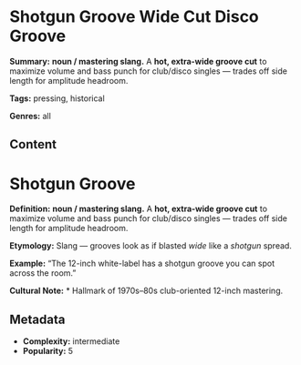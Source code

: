 # Shotgun Groove Wide Cut Disco Groove

**Summary:** **noun / mastering slang.** A **hot, extra-wide groove cut** to maximize volume and bass punch for club/disco singles — trades off side length for amplitude headroom.

**Tags:** pressing, historical

**Genres:** all

## Content

# Shotgun Groove

**Definition:** **noun / mastering slang.** A **hot, extra-wide groove cut** to maximize volume and bass punch for club/disco singles — trades off side length for amplitude headroom.

**Etymology:** Slang — grooves look as if blasted *wide* like a *shotgun* spread.

**Example:** “The 12-inch white-label has a shotgun groove you can spot across the room.”

**Cultural Note:** * Hallmark of 1970s–80s club-oriented 12-inch mastering.

## Metadata

- **Complexity:** intermediate
- **Popularity:** 5
